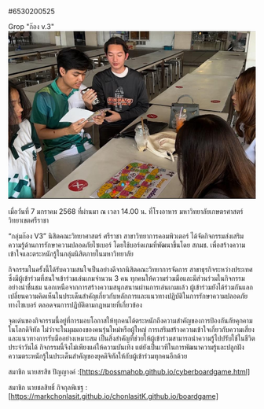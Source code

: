 #6530200525

Grop "ก๊อง v.3"
![boardgame](file/1fff0351-48b6-497d-9a01-b91b851ae2b2.jpg)

เมื่อวันที่ 7 มกราคม 2568 ที่ผ่านมา ณ เวลา 14.00 น. ที่โรงอาหาร มหาวิทยาลัยเกษตรศาสตร์ วิทยาเขตศรีราชา

“กลุ่มก๊อง V3” นิสิตคณะวิทยาศาสตร์ ศรีราชา สาขาวิทยาการคอมพิวเตอร์ ได้จัดกิจกรรมส่งเสริมความรู้ด้านการรักษาความปลอดภัยไซเบอร์ โดยใช้บอร์ดเกมที่พัฒนาขึ้นโดย สกมช. เพื่อสร้างความเข้าใจและตระหนักรู้ในกลุ่มนิสิตภายในมหาวิทยาลัย

กิจกรรมในครั้งนี้ได้รับความสนใจเป็นอย่างดีจากนิสิตคณะวิทยาการจัดการ สาขาธุรกิจระหว่างประเทศ ซึ่งมีผู้เข้าร่วมที่สนใจเข้าร่วมเล่นเกมจำนวน 3 คน ทุกคนให้ความร่วมมือและมีส่วนร่วมในกิจกรรมอย่างน่าชื่นชม นอกเหนือจากการสร้างความสนุกสนานผ่านการเล่นเกมแล้ว ผู้เข้าร่วมยังได้ร่วมกันแลกเปลี่ยนความคิดเห็นในประเด็นสำคัญเกี่ยวกับหลักการและแนวทางปฏิบัติในการรักษาความปลอดภัยทางไซเบอร์ ตลอดจนการปฏิบัติตามกฎหมายที่เกี่ยวข้อง

จุดเด่นของกิจกรรมนี้อยู่ที่การมอบโอกาสให้ทุกคนได้ตระหนักถึงความสำคัญของการป้องกันภัยคุกคามในโลกดิจิทัล ไม่ว่าจะในมุมมองของคนรุ่นใหม่หรือผู้ใหญ่ การเสริมสร้างความเข้าใจเกี่ยวกับความเสี่ยงและแนวทางการรับมืออย่างเหมาะสม เป็นสิ่งสำคัญที่ช่วยให้ผู้เข้าร่วมสามารถนำความรู้ไปปรับใช้ในชีวิตประจำวันได้ กิจกรรมนี้จึงไม่เพียงแค่ให้ความบันเทิง แต่ยังเป็นเวทีในการพัฒนาความรู้และปลูกฝังความตระหนักรู้ในประเด็นสำคัญของยุคดิจิทัลให้กับผู้เข้าร่วมทุกคนอีกด้วย


สมาชิก นายสรสิช ปัญญางค์ :[https://bossmahob.github.io/cyberboardgame.html]

สมาชิก นายชลสิทธิ์ กิจกุลพิเชฐ :[https://markchonlasit.github.io/chonlasitK.github.io/boardgame]
